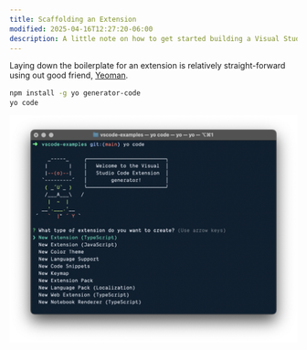 ```yaml
---
title: Scaffolding an Extension
modified: 2025-04-16T12:27:20-06:00
description: A little note on how to get started building a Visual Studio Code plugin.
---
```


Laying down the boilerplate for an extension is relatively straight-forward using out good friend, [Yeoman](https://yeoman.io/).

```sh
npm install -g yo generator-code
yo code
```

![Running the Yeoman generator for a Visual Studio Code extension](assets/yeoman-vscode-extension.png)
